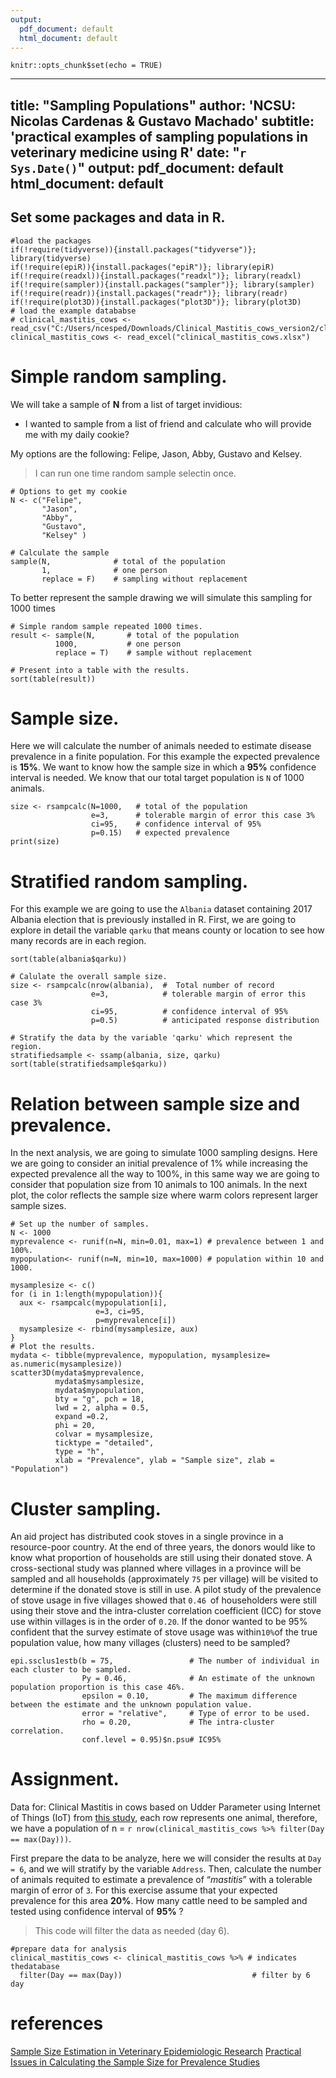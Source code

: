 ```yaml
---
output:
  pdf_document: default
  html_document: default
---
```

```{r setup, include=FALSE}
knitr::opts_chunk$set(echo = TRUE)
```
---
title: "Sampling Populations"
author: 'NCSU: Nicolas Cardenas & Gustavo Machado'
subtitle: 'practical examples of sampling populations in veterinary medicine using R' 
date: "`r Sys.Date()`"
output:
  pdf_document: default
  html_document: default
---

## Set some packages and data in R.

```{r, echo=FALSE, warning=F, message=FALSE}
#load the packages 
if(!require(tidyverse)){install.packages("tidyverse")}; library(tidyverse)
if(!require(epiR)){install.packages("epiR")}; library(epiR)
if(!require(readxl)){install.packages("readxl")}; library(readxl)
if(!require(sampler)){install.packages("sampler")}; library(sampler)
if(!require(readr)){install.packages("readr")}; library(readr)
if(!require(plot3D)){install.packages("plot3D")}; library(plot3D)
# load the example datababse 
# clinical_mastitis_cows <- read_csv("C:/Users/ncesped/Downloads/Clinical_Mastitis_cows_version2/clinical_mastitis_cows.csv")
clinical_mastitis_cows <- read_excel("clinical_mastitis_cows.xlsx")
```
# Simple random sampling.

We will take a sample of **N** from a list of target invidious:

* I wanted to sample from a list of friend and calculate who will provide me with my daily cookie? 

My options are the following: Felipe, Jason, Abby, Gustavo and Kelsey.

> I can run one time random sample selectin once.
 
```{r}
# Options to get my cookie  
N <- c("Felipe",
       "Jason", 
       "Abby",
       "Gustavo",
       "Kelsey" )

# Calculate the sample 
sample(N,              # total of the population 
       1,              # one person 
       replace = F)    # sampling without replacement 
```
To better represent the sample drawing we will simulate this sampling for 1000 times

```{r}
# Simple random sample repeated 1000 times.
result <- sample(N,       # total of the population 
          1000,           # one person 
          replace = T)    # sample without replacement

# Present into a table with the results.
sort(table(result))
```
# Sample size.

Here we will calculate the number of animals needed to estimate disease prevalence in a finite population.
For this example the expected prevalence is **15%**. We want to know how the sample size in which a **95%** confidence interval is needed. We know that our total target population is `N` of 1000 animals.

```{r}
size <- rsampcalc(N=1000,   # total of the population 
                  e=3,      # tolerable margin of error this case 3%
                  ci=95,    # confidence interval of 95%
                  p=0.15)   # expected prevalence 
print(size)

```
# Stratified random sampling.
For this example we are going to use the `Albania` dataset containing 2017 Albania election that is previously installed in R. First, we are going to explore in detail the variable `qarku` that means county or location to see how many records are in each region.

```{r}
sort(table(albania$qarku))
```
```{r}
# Calulate the overall sample size.
size <- rsampcalc(nrow(albania),  #  Total number of record 
                  e=3,            # tolerable margin of error this case 3%
                  ci=95,          # confidence interval of 95%
                  p=0.5)          # anticipated response distribution

# Stratify the data by the variable 'qarku' which represent the region.
stratifiedsample <- ssamp(albania, size, qarku)
sort(table(stratifiedsample$qarku))
```
# Relation between sample size and prevalence.

In the next analysis, we are going to simulate 1000 sampling designs. Here we are going to consider an initial prevalence of 1% while increasing the expected prevalence all the way to 100%, in this same way we are going to consider that population size from 10 animals to 100 animals. In the next plot, the color reflects the sample size where warm colors represent larger sample sizes.

```{r}
# Set up the number of samples.
N <- 1000
myprevalence <- runif(n=N, min=0.01, max=1) # prevalence between 1 and 100%.
mypopulation<- runif(n=N, min=10, max=1000) # population within 10 and 1000.

mysamplesize <- c()
for (i in 1:length(mypopulation)){
  aux <- rsampcalc(mypopulation[i],
                   e=3, ci=95,
                   p=myprevalence[i])
  mysamplesize <- rbind(mysamplesize, aux)
}
# Plot the results.
mydata <- tibble(myprevalence, mypopulation, mysamplesize= as.numeric(mysamplesize))
scatter3D(mydata$myprevalence,
          mydata$mysamplesize, 
          mydata$mypopulation,
          bty = "g", pch = 18,
          lwd = 2, alpha = 0.5,
          expand =0.2,
          phi = 20,
          colvar = mysamplesize,
          ticktype = "detailed",
          type = "h",
          xlab = "Prevalence", ylab = "Sample size", zlab = "Population")
```
# Cluster sampling.

An aid project has distributed cook stoves in a single province in a resource-poor country. At the end of three years, the donors would like to know what proportion of households are still using their donated stove. A cross-sectional study was planned where villages in a province will be sampled and all households (approximately `75` per village) will be visited to determine if the donated stove is still in use. A pilot study of the prevalence of stove usage in five villages showed that `0.46 `of householders were still using their stove and the intra-cluster correlation coefficient (ICC) for stove use within villages is in the order of `0.20`. If the donor wanted to be 95% confident that the survey estimate of stove usage was within` 10% `of the true population value, how many villages (clusters) need to be sampled?

```{r}
epi.ssclus1estb(b = 75,                 # The number of individual in each cluster to be sampled.
                Py = 0.46,              # An estimate of the unknown population proportion is this case 46%.
                epsilon = 0.10,         # The maximum difference between the estimate and the unknown population value.
                error = "relative",     # Type of error to be used.
                rho = 0.20,             # The intra-cluster correlation.
                conf.level = 0.95)$n.psu# IC95%
```

# Assignment.
Data for: Clinical Mastitis in cows based on Udder Parameter using Internet of Things (IoT) from [this study](https://github.com/machado-lab/CBS-595-Special-topics-in-disease-epidemiology/blob/main/CBS_595_epidemiology/Exploratory%20data%20analysis/Exploratory%20data%20analysis_lecture.pdf), each row represents one animal, therefore, we have a population of n = `r nrow(clinical_mastitis_cows %>% filter(Day == max(Day)))`.

First prepare the data to be analyze, here we will consider the results at `Day = 6`, and we will stratify by the variable `Address`. Then, calculate the number of animals requited to estimate a prevalence of “_mastitis_”  with a tolerable margin of error of `3`. For this exercise assume that your expected prevalence for this area **20%**. How many cattle need to be sampled and tested using confidence interval of **95%** ?

> This code will filter the data as needed (day 6).

```{r, warning=F, message=FALSE}
#prepare data for analysis
clinical_mastitis_cows <- clinical_mastitis_cows %>% # indicates thedatabase
  filter(Day == max(Day))                             # filter by 6 day 

```

# references 
[Sample Size Estimation in Veterinary Epidemiologic Research](https://www.frontiersin.org/articles/10.3389/fvets.2020.539573/full)
[Practical Issues in Calculating the Sample Size for Prevalence Studies](https://citeseerx.ist.psu.edu/viewdoc/download?doi=10.1.1.504.2129&rep=rep1&type=pdf)
